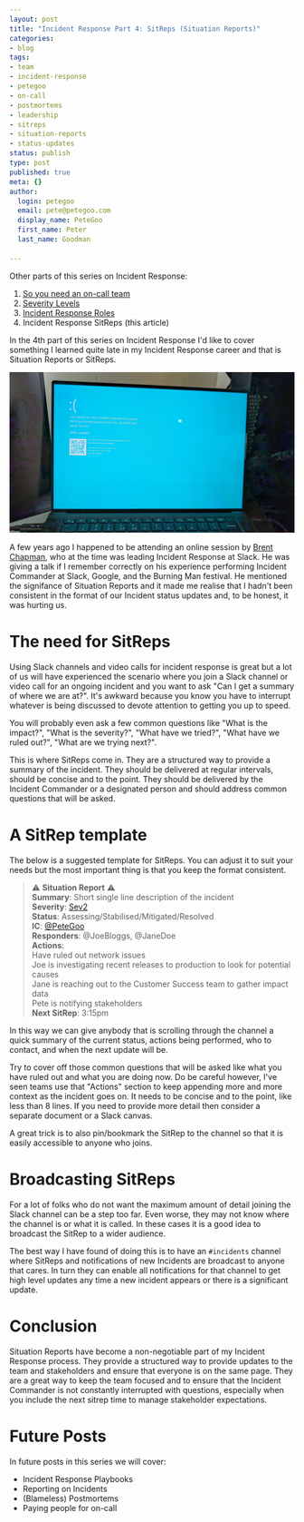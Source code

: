 ```yaml
---
layout: post
title: "Incident Response Part 4: SitReps (Situation Reports)"
categories:
- blog
tags:
- team
- incident-response
- petegoo
- on-call
- postmortems
- leadership
- sitreps
- situation-reports
- status-updates
status: publish
type: post
published: true
meta: {}
author:
  login: petegoo
  email: pete@petegoo.com
  display_name: PeteGoo
  first_name: Peter
  last_name: Goodman

---
```


Other parts of this series on Incident Response:

1. [So you need an on-call team](https://blog.petegoo.com/2023/12/06/so-you-need-an-on-call-team/)
2. [Severity Levels](https://blog.petegoo.com/2024/01/17/incident-response-severity-levels/)
3. [Incident Response Roles](https://blog.petegoo.com/2024/01/27/incident-response-roles/)
4. Incident Response SitReps (this article)

In the 4th part of this series on Incident Response I'd like to cover something I learned quite late in my 
Incident Response career and that is Situation Reports or SitReps.

![Blue Screen of Death  ](/images/2024/bsod.jpg)

A few years ago I happened to be attending an online session by [Brent Chapman](https://greatcircle.com/), who at the time was leading Incident Response at Slack. He was giving a talk if I remember correctly on his experience performing Incident Commander at Slack, Google, and the Burning Man festival. He mentioned the signifance of Situation Reports and it made me realise that I hadn't been consistent in the format of our Incident status updates and, to be honest, it was hurting us.

# The need for SitReps
Using Slack channels and video calls for incident response is great but a lot of us will have experienced the scenario where you join a Slack channel or video call for an ongoing incident and you want to ask "Can I get a summary of where we are at?". It's awkward because you know you have to interrupt whatever is being discussed to devote attention to getting you up to speed.

You will probably even ask a few common questions like "What is the impact?", "What is the severity?", "What have we tried?", "What have we ruled out?", "What are we trying next?".

This is where SitReps come in. They are a structured way to provide a summary of the incident. They should be delivered at regular intervals, should be concise and to the point. They should be delivered by the Incident Commander or a designated person and should address common questions that will be asked.

# A SitRep template

The below is a suggested template for SitReps. You can adjust it to suit your needs but the most important thing is that you keep the format consistent.

> ⚠️ **Situation Report** ⚠️ <br/>
> **Summary**: Short single line description of the incident<br/>
> **Severity**: [Sev2](https://blog.petegoo.com/2024/01/17/incident-response-severity-levels/)<br/>
> **Status**: Assessing/Stabilised/Mitigated/Resolved<br/>
> **IC**: [@PeteGoo](https://blog.petegoo.com/2024/01/27/incident-response-roles/)<br/>
> **Responders**: \@JoeBloggs, \@JaneDoe<br/> 
> **Actions**: <br/>
> Have ruled out network issues<br/>
> Joe is investigating recent releases to production to look for potential causes<br/>
> Jane is reaching out to the Customer Success team to gather impact data<br/>
> Pete is notifying stakeholders<br/>
> **Next SitRep**: 3:15pm

In this way we can give anybody that is scrolling through the channel a quick summary of the current status, actions being performed, who to contact, and when the next update will be.

Try to cover off those common questions that will be asked like what you have ruled out and what you are doing now. Do be careful however, I've seen teams use that "Actions" section to keep appending more and more context as the incident goes on. It needs to be concise and to the point, like less than 8 lines. If you need to provide more detail then consider a separate document or a Slack canvas.

A great trick is to also pin/bookmark the SitRep to the channel so that it is easily accessible to anyone who joins.

# Broadcasting SitReps
For a lot of folks who do not want the maximum amount of detail joining the Slack channel can be a step too far. Even worse, they may not know where the channel is or what it is called. In these cases it is a good idea to broadcast the SitRep to a wider audience. 

The best way I have found of doing this is to have an `#incidents` channel where SitReps and notifications of new Incidents are broadcast to anyone that cares. In turn they can enable all notifications for that channel to get high level updates any time a new incident appears or there is a significant update.

# Conclusion
Situation Reports have become a non-negotiable part of my Incident Response process. They provide a structured way to provide updates to the team and stakeholders and ensure that everyone is on the same page. They are a great way to keep the team focused and to ensure that the Incident Commander is not constantly interrupted with questions, especially when you include the next sitrep time to manage stakeholder expectations.

# Future Posts

In future posts in this series we will cover:

- Incident Response Playbooks
- Reporting on Incidents
- (Blameless) Postmortems
- Paying people for on-call


